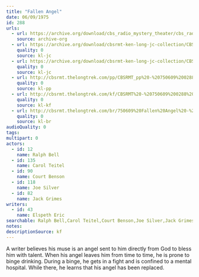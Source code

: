 ```yaml
---
title: "Fallen Angel"
date: 06/09/1975
id: 288
urls: 
  - url: https://archive.org/download/cbs_radio_mystery_theater/cbs_radio_mystery_theater-0251-0300.zip/cbs_radio_mystery_theater-0251-0300%2Fcbsrmt_0288_fallen_angel.mp3
    source: archive-org
  - url: https://archive.org/download/cbsrmt-ken-long-jc-collection/CBSRMT - 750609 0288 Fallen Angel vbr bm2 -outro_jc.mp3
    quality: 0
    source: kl-jc
  - url: https://archive.org/download/cbsrmt-ken-long-jc-collection/CBSRMT - 750609 0288 Fallen Angel vbr kb2_jc.mp3
    quality: 0
    source: kl-jc
  - url: http://cbsrmt.thelongtrek.com/pp/CBSRMT_pp%20-%20750609%200288%20Fallen%20Angel.mp3
    quality: 0
    source: kl-pp
  - url: http://cbsrmt.thelongtrek.com/kf/CBSRMT%20-%20750609%200288%20Fallen%20Angel_kf.mp3
    quality: 0
    source: kl-kf
  - url: http://cbsrmt.thelongtrek.com/br/750609%20Fallen%20Angel%20-%20WOR.mp3
    quality: 0
    source: kl-br
audioQuality: 0
tags: 
multipart: 0
actors:  
  - id: 12
    name: Ralph Bell  
  - id: 135
    name: Carol Teitel  
  - id: 90
    name: Court Benson  
  - id: 118
    name: Joe Silver  
  - id: 82
    name: Jack Grimes
writers:  
  - id: 43
    name: Elspeth Eric
searchable: Ralph Bell,Carol Teitel,Court Benson,Joe Silver,Jack Grimes Elspeth Eric
notes: 
descriptionSource: kf
---
```

A writer believes his muse is an angel sent to him directly from God to bless him with talent. When his angel leaves him from time to time, he is prone to binge drinking. During a binge, he gets in a fight and is confined to a mental hospital. While there, he learns that his angel has been replaced.
